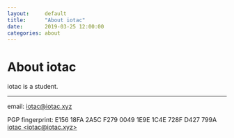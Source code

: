 ```yaml
---
layout:     default
title:      "About iotac"
date:       2019-03-25 12:00:00
categories: about
---
```

# About iotac
iotac is a student.
***
email: iotac@iotac.xyz

PGP fingerprint: E156 18FA 2A5C F279 0049  1E9E 1C4E 728F D427 799A [iotac <iotac@iotac.xyz\>](https://iotac.xyz/PGP)
